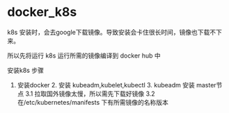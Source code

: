 # docker_k8s

k8s 安装时，会去google下载镜像。导致安装会卡住很长时间，镜像也下载不下来。

所以先将运行 k8s 运行所需的镜像编译到 docker hub 中

安装k8s 步骤

  1. 安装docker
	2. 安装 kubeadm,kubelet,kubectl
	3. kubeadm 安装 master节点
		3.1	拉取国外镜像太慢，所以需先下载好镜像
		3.2 在/etc/kubernetes/manifests 下有所需镜像的名称版本	
